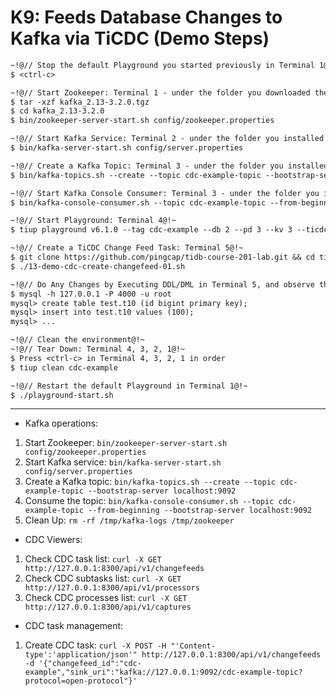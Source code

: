 # K9: Feeds Database Changes to Kafka via TiCDC (Demo Steps)

```6
~!@// Stop the default Playground you started previously in Terminal 1@!~
$ <ctrl-c>

~!@// Start Zookeeper: Terminal 1 - under the folder you downloaded the Kafka TAR ball, e.g: version 2.13-3.2.0@!~
$ tar -xzf kafka_2.13-3.2.0.tgz
$ cd kafka_2.13-3.2.0
$ bin/zookeeper-server-start.sh config/zookeeper.properties

~!@// Start Kafka Service: Terminal 2 - under the folder you installed the Kafka binary@!~
$ bin/kafka-server-start.sh config/server.properties

~!@// Create a Kafka Topic: Terminal 3 - under the folder you installed the Kafka binary@!~
$ bin/kafka-topics.sh --create --topic cdc-example-topic --bootstrap-server localhost:9092

~!@// Start Kafka Console Consumer: Terminal 3 - under the folder you installed the Kafka binary@!~
$ bin/kafka-console-consumer.sh --topic cdc-example-topic --from-beginning --bootstrap-server localhost:9092

~!@// Start Playground: Terminal 4@!~
$ tiup playground v6.1.0 --tag cdc-example --db 2 --pd 3 --kv 3 --ticdc 1 --tiflash 1

~!@// Create a TiCDC Change Feed Task: Terminal 5@!~
$ git clone https://github.com/pingcap/tidb-course-201-lab.git && cd tidb-course-201-lab/scripts
$ ./13-demo-cdc-create-changefeed-01.sh

~!@// Do Any Changes by Executing DDL/DML in Terminal 5, and observe the captured changes on Terminal 4@!~
$ mysql -h 127.0.0.1 -P 4000 -u root
mysql> create table test.t10 (id bigint primary key);
mysql> insert into test.t10 values (100);
mysql> ...

~!@// Clean the environment@!~
~!@// Tear Down: Terminal 4, 3, 2, 1@!~
$ Press <ctrl-c> in Terminal 4, 3, 2, 1 in order
$ tiup clean cdc-example

~!@// Restart the default Playground in Terminal 1@!~
$ ./playground-start.sh
```
------------------------------------------------------------------------------
- Kafka operations:
1. Start Zookeeper: `bin/zookeeper-server-start.sh config/zookeeper.properties`
2. Start Kafka service: `bin/kafka-server-start.sh config/server.properties`
3. Create a Kafka topic: `bin/kafka-topics.sh --create --topic cdc-example-topic --bootstrap-server localhost:9092`
4. Consume the topic: `bin/kafka-console-consumer.sh --topic cdc-example-topic --from-beginning --bootstrap-server localhost:9092`
5. Clean Up: `rm -rf /tmp/kafka-logs /tmp/zookeeper`

- CDC Viewers:
1. Check CDC task list: `curl -X GET http://127.0.0.1:8300/api/v1/changefeeds`
2. Check CDC subtasks list: `curl -X GET http://127.0.0.1:8300/api/v1/processors`
3. Check CDC processes list: `curl -X GET http://127.0.0.1:8300/api/v1/captures`

- CDC task management:
1. Create CDC task: `curl -X POST -H "'Content-type':'application/json'" http://127.0.0.1:8300/api/v1/changefeeds -d '{"changefeed_id":"cdc-example","sink_uri":"kafka://127.0.0.1:9092/cdc-example-topic?protocol=open-protocol"}'`